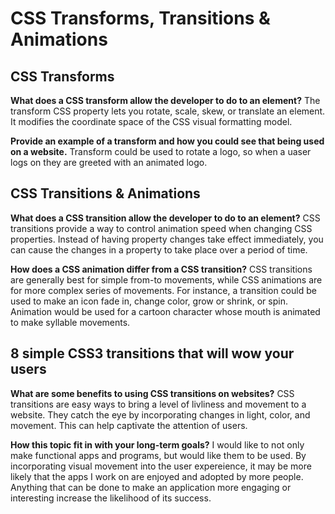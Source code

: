 # CSS Transforms, Transitions & Animations

## CSS Transforms

**What does a CSS transform allow the developer to do to an element?**
The transform CSS property lets you rotate, scale, skew, or translate an element. It modifies the coordinate space of the CSS visual formatting model.

**Provide an example of a transform and how you could see that being used on a website.**
Transform could be used to rotate a logo, so when a uaser logs on they are greeted with an animated logo.

## CSS Transitions & Animations

**What does a CSS transition allow the developer to do to an element?**
CSS transitions provide a way to control animation speed when changing CSS properties. Instead of having property changes take effect immediately, you can cause the changes in a property to take place over a period of time.

**How does a CSS animation differ from a CSS transition?**
CSS transitions are generally best for simple from-to movements, while CSS animations are for more complex series of movements. For instance, a transition could be used to make an icon fade in, change color, grow or shrink, or spin. Animation would be used for a cartoon character whose mouth is animated to make syllable movements. 

## 8 simple CSS3 transitions that will wow your users

**What are some benefits to using CSS transitions on websites?**
CSS transitions are easy ways to bring a level of livliness and movement to a website. They catch the eye by incorporating changes in light, color, and movement. This can help captivate the attention of users.

**How this topic fit in with your long-term goals?**
I would like to not only make functional apps and programs, but would like them to be used. By incorporating visual movement into the user expereience, it may be more likely that the apps I work on are enjoyed and adopted by more people. Anything that can be done to make an application more engaging or interesting increase the likelihood of its success.
